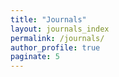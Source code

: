 ```yaml
---
title: "Journals"
layout: journals_index
permalink: /journals/
author_profile: true
paginate: 5
---
```


